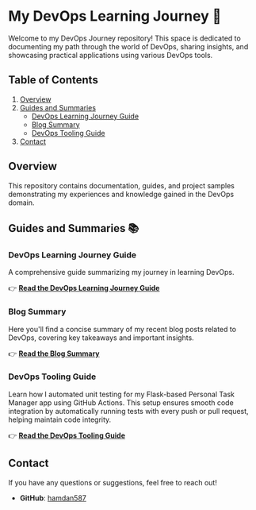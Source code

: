 # My DevOps Learning Journey 🚀

Welcome to my DevOps Journey repository! This space is dedicated to documenting my path through the world of DevOps, sharing insights, and showcasing practical applications using various DevOps tools.

## Table of Contents

1. [Overview](#overview)
2. [Guides and Summaries](#guides-and-summaries)
   - [DevOps Learning Journey Guide](#devops-learning-journey-guide)
   - [Blog Summary](#blog-summary)
   - [DevOps Tooling Guide](#devops-tooling-guide)
3. [Contact](#contact)

## Overview

This repository contains documentation, guides, and project samples demonstrating my experiences and knowledge gained in the DevOps domain.

## Guides and Summaries 📚

### DevOps Learning Journey Guide
A comprehensive guide summarizing my journey in learning DevOps.

👉 **[Read the DevOps Learning Journey Guide](./Guide_DevOps_Learning_Journey.md)**

### Blog Summary
Here you'll find a concise summary of my recent blog posts related to DevOps, covering key takeaways and important insights.

👉 **[Read the Blog Summary](./Summary_of_Blogs.md)**

### DevOps Tooling Guide
Learn how I automated unit testing for my Flask-based Personal Task Manager app using GitHub Actions. This setup ensures smooth code integration by automatically running tests with every push or pull request, helping maintain code integrity.

👉 **[Read the DevOps Tooling Guide](./Devop_Tooling_Guide.md)**

## Contact

If you have any questions or suggestions, feel free to reach out!

- **GitHub**: [hamdan587](https://github.com/hamdan587)
